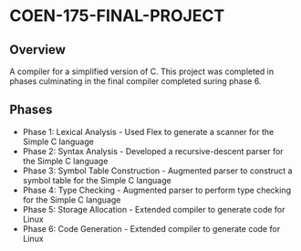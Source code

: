 # COEN-175-FINAL-PROJECT
## Overview
A compiler for a simplified version of C. This project was completed in phases culminating in the final compiler completed suring phase 6.

## Phases
- Phase 1: Lexical Analysis - Used Flex to generate a scanner for the Simple C language
- Phase 2: Syntax Analysis - Developed a recursive-descent parser for the Simple C language
- Phase 3: Symbol Table Construction - Augmented parser to construct a symbol table for the Simple C language
- Phase 4: Type Checking - Augmented parser to perform type checking for the Simple C language
- Phase 5: Storage Allocation - Extended compiler to generate code for Linux
- Phase 6: Code Generation - Extended compiler to generate code for Linux

